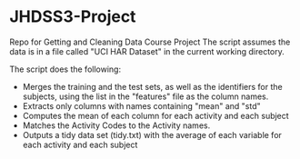 JHDSS3-Project
==============

Repo for Getting and Cleaning Data Course Project
The script assumes the data is in a file called "UCI HAR Dataset" in the current working directory.

The script does the following:
* Merges the training and the test sets, as well as the identifiers for the subjects, using the list in the "features" file as the column names.
* Extracts only columns with names containing "mean" and "std"  
* Computes the mean of each column for each activity and each subject
* Matches the Activity Codes to the Activity names. 
* Outputs a tidy data set (tidy.txt) with the average of each variable for each activity and each subject
